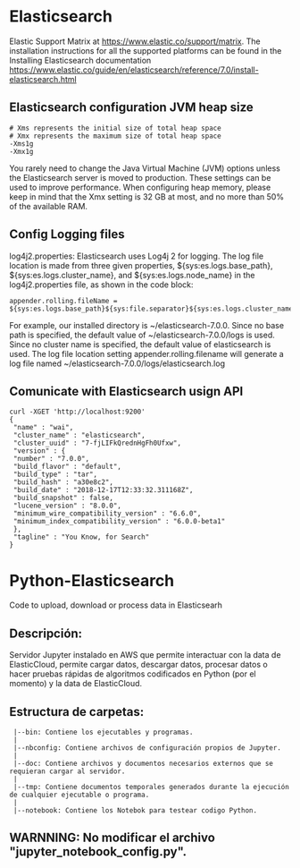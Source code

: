 # Elasticsearch

Elastic Support Matrix at https://www.elastic.co/support/matrix. The installation instructions for all the supported platforms can be found in the Installing Elasticsearch documentation https://www.elastic.co/guide/en/elasticsearch/reference/7.0/install-elasticsearch.html

## Elasticsearch configuration JVM heap size

```
# Xms represents the initial size of total heap space
# Xmx represents the maximum size of total heap space
-Xms1g
-Xmx1g
```

You rarely need to change the Java Virtual Machine (JVM) options unless the Elasticsearch server is moved to production. These settings can be used to improve performance. When configuring heap memory, please keep in mind that the Xmx setting is 32 GB at most, and no more than 50% of the available RAM.

## Config Logging files

log4j2.properties: Elasticsearch uses Log4j 2 for logging. The log file location is made from three given properties, ${sys:es.logs.base_path}, ${sys:es.logs.cluster_name}, and ${sys:es.logs.node_name} in the log4j2.properties file, as shown in the code block:

```
appender.rolling.fileName = ${sys:es.logs.base_path}${sys:file.separator}${sys:es.logs.cluster_name}.log
```

For example, our installed directory is ~/elasticsearch-7.0.0. Since no base path is specified, the default value of ~/elasticsearch-7.0.0/logs is used. Since no cluster name is specified, the default value of elasticsearch is used. The log file location setting appender.rolling.filename will generate a log file named ~/elasticsearch-7.0.0/logs/elasticsearch.log

## Comunicate with Elasticsearch usign API

```
curl -XGET 'http://localhost:9200'
{
 "name" : "wai",
 "cluster_name" : "elasticsearch",
 "cluster_uuid" : "7-fjLIFkQrednHgFh0Ufxw",
 "version" : {
 "number" : "7.0.0",
 "build_flavor" : "default",
 "build_type" : "tar",
 "build_hash" : "a30e8c2",
 "build_date" : "2018-12-17T12:33:32.311168Z",
 "build_snapshot" : false,
 "lucene_version" : "8.0.0",
 "minimum_wire_compatibility_version" : "6.6.0",
 "minimum_index_compatibility_version" : "6.0.0-beta1"
 },
 "tagline" : "You Know, for Search"
}
```

# Python-Elasticsearch

Code to upload, download or process data in Elasticsearh

## Descripción:

Servidor Jupyter instalado en AWS que permite interactuar con la data de ElasticCloud, permite cargar datos, descargar datos, procesar datos o hacer pruebas rápidas de algoritmos codificados en Python (por el momento) y la data de ElasticCloud.

## Estructura de carpetas:

```
 |--bin: Contiene los ejecutables y programas.
 |
 |--nbconfig: Contiene archivos de configuración propios de Jupyter.
 |
 |--doc: Contiene archivos y documentos necesarios externos que se requieran cargar al servidor.
 |
 |--tmp: Contiene documentos temporales generados durante la ejecución de cualquier ejecutable o programa.
 |
 |--notebook: Contiene los Notebok para testear codigo Python.
 ```
 ## WARNNING: No modificar el archivo "jupyter_notebook_config.py".
